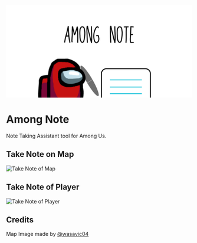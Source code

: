 <p align="center">
    <a href="https://among-note.vercel.app/" alt="Among Note Website link"><img src="public/images/twitter-card.png" width="800"></a>
</p>

# Among Note

Note Taking Assistant tool for Among Us.

## Take Note on Map

<img width="689" alt="Take Note of Map" src="https://user-images.githubusercontent.com/6936373/103498770-2ef18b80-4e89-11eb-8464-e57942ae9243.png">

## Take Note of Player

<img width="679" alt="Take Note of Player" src="https://user-images.githubusercontent.com/6936373/103498774-32851280-4e89-11eb-99ec-8a03a8bf2da1.png">

## Credits

Map Image made by [@wasavic04](https://twitter.com/wasavic04/status/1324589926340386816)
